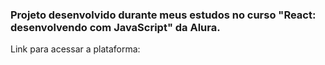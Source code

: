 ### Projeto desenvolvido durante meus estudos no curso "React: desenvolvendo com JavaScript" da Alura. <br>
Link para acessar a plataforma: 

